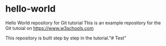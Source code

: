 # hello-world
Hello World repository for Git tutorial
This is an example repository for the Git tutoial on https://www.w3schools.com

This repository is built step by step in the tutorial."# Test" 
